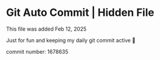 # Git Auto Commit | Hidden File

This file was added Feb 12, 2025

Just for fun and keeping my daily git commit active 🤪

commit number: 1678635
